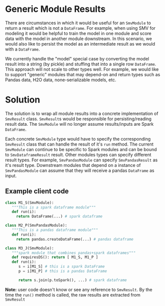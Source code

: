 # Generic Module Results

There are circumstances in which it would be useful for an `SmvModule` to return a result which is not a `DataFrame`. For example, when using SMV for modeling it would be helpful to train the model in one module and score data with the model in another module downstream. In this scenario, we would also like to persist the model as an intermediate result as we would with a `DataFrame`.

We currently handle the "model" special case by converting the model result into a string (by pickle) and stuffing that into a single row `DataFrame`.
This approach will not scale to other types well.  For example, we would like to support "generic" modules that may depend-on and return types such
as Pandas data, H2O data, none-serializable models, etc.

# Solution
The solution is to wrap all module results into a concrete implementation of `SmvResult` class.
`SmvResult`s would be responsible for persisting/reading result data.  The `SmvModule` will no longer assume results/inputs are Spark `DataFrame`.

Each concrete `SmvModule` type would have to specify the corresponding `SmvResult` class that can handle the result of it's `run` method.
The current `SmvModule` can continue to be specific to Spark modules and can be bound to `SmvDataframeResult` result.
Other modules types can specify different result types.
For example, `SmvPandasModule` can specify `SmvPandasResult` as it's result type.
Downstream modules that depend on a instance of `SmvPandasModule` can assume that they will receive a pandas `DataFrame` as input.

## Example client code
```python
class M1_S(SmvModule):
   """This is a spark dataframe module"""
   def run(i):
     return DataFrame(...) # spark dataframe

class M2_P(SmvPandasModule):
   """This is a pandas dataframe module"""
   def run(i):
     return pandas.createDataFrame(...) # pandas dataframe

class M3_J(SmvModule):
   """spark module that combines pandas+spark dataframes"""
   def requiresDS(): return [ M1_S, M1_P ]
   def run(i):
      s = i[M1_S] # this is a spark DataFrame
      p = i[M1_P] # this is a pandas DataFrame

      return s.join(p.toSpark(), ...) # spark dataframe
```

**Note:** user code doesn't know or see any reference to `SmvResult`.
By the time the `run()` method is called, the raw results are extracted from `SmvResult`
